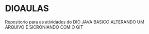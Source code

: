 # DIOAULAS
Repositorio para as atividades do DIO JAVA BASICO
ALTERANDO UM ARQUIVO E SICRONIANDO COM O GIT
